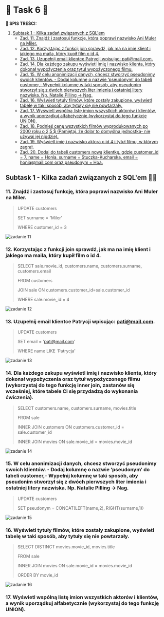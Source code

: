 # 🚀 **Task 6** 🚀

**:pushpin: SPIS TREŚCI:**
1. [Subtask 1 - Kilka zadań związanych z SQL'em](#Subtask1)
    - [Zad. 11. Znajdź i zastosuj funkcję, która poprawi nazwisko Ani Muler na Miler.](#kropka1)
    - [Zad. 12. Korzystając z funkcji join sprawdź, jak ma na imię klient i jakiego ma maila, który kupił film o id 4.](#kropka2)
    - [Zad. 13. Uzupełnij email klientce Patrycji wpisując: pati@mail.com.](#kropka3)
    - [Zad. 14. Dla każdego zakupu wyświetl imię i nazwisko klienta, który dokonał wypożyczenia oraz tytuł wypożyczonego filmu.](#kropka4)
    - [Zad. 15. W celu anonimizacji danych, chcesz stworzyć pseudonimy swoich klientów. - Dodaj kolumnę o nazwie ‘pseudonym’ do tabeli customer,- Wypełnij kolumnę w taki sposób, aby pseudonim stworzył się z dwóch pierwszych liter imienia i ostatniej litery nazwiska. Np. Natalie Pilling → Nag.](#kropka5)
    - [Zad. 16. Wyświetl tytuły filmów, które zostały zakupione, wyświetl tabelę w taki sposób, aby tytuły się nie powtarzały.](#kropka6)
    - [Zad. 17. Wyświetl wspólną listę imion wszystkich aktorów i klientów, a wynik uporządkuj alfabetycznie (wykorzystaj do tego funkcję UNION).](#kropka7)
    - [Zad. 18. Podnieś cenę wszystkich filmów wyprodukowanych po 2000 roku o 2,5 $ (Pamiętaj, że dolar to domyślna jednostka- nie używaj jej nigdzie).](#kropka8)
    - [Zad. 19. Wyświetl imię i nazwisko aktora o id 4 i tytuł filmu, w którym zagrał.](#kropka9)
    - [Zad. 20. Dodaj do tabeli customers nową klientkę, gdzie customer_id = 7, name = Honia, surname = Stuczka-Kucharska, email = honia@mail.com oraz pseudonym = Hoa.](#kropka10)

##  <a name="Subtask1">Subtask 1 - Kilka zadań związanych z SQL'em 👩‍💻 </a>
### <a name="kropka1">11. Znajdź i zastosuj funkcję, która poprawi nazwisko Ani Muler na Miler.</a>

> UPDATE customers
> 
> SET surname = 'Miler'
> 
> WHERE customer_id = 3

![zadanie 11](https://user-images.githubusercontent.com/122294284/219360740-ddc3b030-31ad-40bb-9b79-0089917eadb9.png)

### <a name="kropka2">12. Korzystając z funkcji join sprawdź, jak ma na imię klient i jakiego ma maila, który kupił film o id 4.</a>

>SELECT sale.movie_id, customers.name, customers.surname, customers.email
>
>FROM customers
>
>JOIN sale ON customers.customer_id=sale.customer_id
>
>WHERE sale.movie_id = 4

![zadanie 12](https://user-images.githubusercontent.com/122294284/219366048-41769051-2835-4459-a7f8-42c1ac6c0613.png)


### <a name="kropka3">13. Uzupełnij email klientce Patrycji wpisując: pati@mail.com.</a>

>UPDATE customers
>
>SET email = 'pati@mail.com'
>
>WHERE name LIKE 'Patrycja'

![zadanie 13](https://user-images.githubusercontent.com/122294284/219372141-d53d5bb3-aef8-422e-a059-fa013fd7a278.png)

### <a name="kropka4">14. Dla każdego zakupu wyświetl imię i nazwisko klienta, który dokonał wypożyczenia oraz tytuł wypożyczonego filmu (wykorzystaj do tego funkcję inner join, zastanów się wcześniej, które tabele Ci się przydadzą do wykonania ćwiczenia).</a>

>SELECT customers.name, customers.surname, movies.title
>
>FROM sale
>
>INNER JOIN customers ON customers.customer_id = sale.customer_id
>
>INNER JOIN movies ON sale.movie_id = movies.movie_id

![zadanie 14](https://user-images.githubusercontent.com/122294284/219392531-ccb3eb55-7922-4250-a7f2-aff9ebd84a3e.png)

### <a name="kropka5">15. W celu anonimizacji danych, chcesz stworzyć pseudonimy swoich klientów. - Dodaj kolumnę o nazwie ‘pseudonym’ do tabeli customer,- Wypełnij kolumnę w taki sposób, aby pseudonim stworzył się z dwóch pierwszych liter imienia i ostatniej litery nazwiska. Np. Natalie Pilling → Nag.</a>

>UPDATE customers
>
>SET pseudonym = CONCAT(LEFT(name,2), RIGHT(surname,1))

![zadanie 15](https://user-images.githubusercontent.com/122294284/219413926-46833be5-15a4-4735-be5d-c426c5e603ed.png)

### <a name="kropka6">16. Wyświetl tytuły filmów, które zostały zakupione, wyświetl tabelę w taki sposób, aby tytuły się nie powtarzały.</a>

>SELECT DISTINCT movies.movie_id, movies.title
>
>FROM sale
>
>INNER JOIN movies ON sale.movie_id = movies.movie_id
>
>ORDER BY movie_id

![zadanie 16](https://user-images.githubusercontent.com/122294284/219416129-fc5675ce-31d1-400a-8b40-ab395c68d3b4.png)

### <a name="kropka7">17. Wyświetl wspólną listę imion wszystkich aktorów i klientów, a wynik uporządkuj alfabetycznie (wykorzystaj do tego funkcję UNION).</a>
